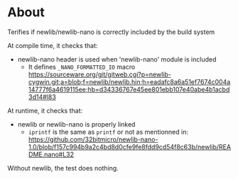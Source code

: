 About
=====

Terifies if newlib/newlib-nano is correctly included by the build system

At compile time, it checks that:

* newlib-nano header is used when 'newlib-nano' module is included
  * It defines `_NANO_FORMATTED_IO` macro
    https://sourceware.org/git/gitweb.cgi?p=newlib-cygwin.git;a=blob;f=newlib/newlib.hin;h=eadafc8a6a51ef7674c004a14777f6a4619115ee;hb=d34336767e45ee801ebb107e40abe4b1acbd3d14#l83

At runtime, it checks that:

* newlib or newlib-nano is properly linked
  * `iprintf` is the same as `printf` or not as mentionned in:
    https://github.com/32bitmicro/newlib-nano-1.0/blob/f157c994b9a2c4bd8d0cfe9fe8fdd9cd54f8c63b/newlib/README.nano#L32


Without newlib, the test does nothing.
